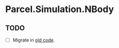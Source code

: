 # Parcel.Simulation.NBody

## TODO

- [ ] Migrate in [old code](https://github.com/Charles-Zhang-Project-Nine/ReboundSimulatione).